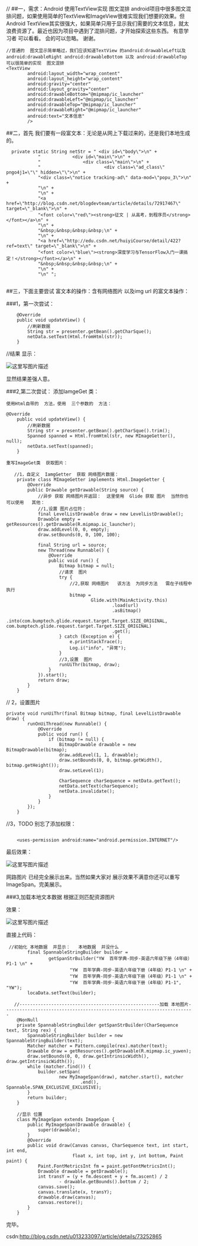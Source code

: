 
//
##一，需求：Android 使用TextView实现  图文混排
	android项目中很多图文混排问题，如果使用简单的TextView和ImageView很难实现我们想要的效果。但Android TextView其实很强大，如果简单只用于显示我们需要的文本信息，就太浪费资源了。最近也因为项目中遇到了混排问题，才开始探索这些东西。    有意学习者 可以看看。   会的可以忽略。
	谢谢。
	
```
//普通的  图文显示简单略过，我们应该知道TextView 的android:drawableLeft以及android:drawableRight android:drawableBottom 以及 android:drawableTop   可以很简单的实现  图文混排
<TextView
        android:layout_width="wrap_content"
        android:layout_height="wrap_content"
        android:gravity="center"
        android:layout_gravity="center"
        android:drawableBottom="@mipmap/ic_launcher"
        android:drawableLeft="@mipmap/ic_launcher"
        android:drawableTop="@mipmap/ic_launcher"
        android:drawableRight="@mipmap/ic_launcher"
        android:text="文本信息"
        />

```

##二，首先 我们要有一段富文本：无论是从网上下载过来的，还是我们本地生成的。

```
  private static String netStr = " <div id=\"body\">\n" +
            "            <div id=\"main\">\n" +
            "                <div class=\"main\">\n" +
            "                        <div class=\"ad_class\" pngo4j1=\"\" hidden=\"\">\n" +
            "<div class=\"notice tracking-ad\" data-mod=\"popu_3\">\n" +
            "\n" +
            "\n" +
            "<a href=\"http://blog.csdn.net/blogdevteam/article/details/72917467\" target=\"_blank\">\n" +
            "<font color=\"red\"><strong>征文 | 从高考，到程序员</strong></font></a>\n" +
            "\n" +
            "&nbsp;&nbsp;&nbsp;&nbsp;\n" +
            "\n" +
            "<a href=\"http://edu.csdn.net/huiyiCourse/detail/422?ref=text\" target=\"_blank\">\n" +
            "<font color=\"blue\"><strong>深度学习与TensorFlow入门一课搞定！</strong></font></a>\n" +
            "&nbsp;&nbsp;&nbsp;&nbsp;\n" +
            "\n" +
            "\n" ";
            
```

##三，下面主要尝试  富文本的操作：含有网络图片  以及img url  的富文本操作：

###1，第一次尝试：

```
    @Override
    public void updateView() {
        //刷新数据
        String str = presenter.getBean().getCharSque();
        netData.setText(Html.fromHtml(str));
    }
```
//结果  显示：

![这里写图片描述](http://img.blog.csdn.net/20170614210509608?watermark/2/text/aHR0cDovL2Jsb2cuY3Nkbi5uZXQvdTAxMzIzMzA5Nw==/font/5a6L5L2T/fontsize/400/fill/I0JBQkFCMA==/dissolve/70/gravity/SouthEast)


显然结果差强人意。

###2,第二次尝试： 添加IamgeGet 类：

	使用Html自带的  方法，使用  三个参数的  方法：
```
@Override
    public void updateView() {
        //刷新数据
        String str = presenter.getBean().getCharSque().trim();
        Spanned spanned = Html.fromHtml(str, new MImageGetter(), null);
        netData.setText(spanned);
    }
```

	重写ImageGet类  获取图片：
```
   //1，自定义  IamgGetter  获取 网络图片数据：
    private class MImageGetter implements Html.ImageGetter {
        @Override
        public Drawable getDrawable(String source) {
            //异步 获取 网络图片并返回：  这里使用  Glide 获取 图片  当然你也可以使用   其他：
            //1,设置 图片占位符：
            final LevelListDrawable draw = new LevelListDrawable();
            Drawable empty = getResources().getDrawable(R.mipmap.ic_launcher);
            draw.addLevel(0, 0, empty);
            draw.setBounds(0, 0, 100, 100);

            final String url = source;
            new Thread(new Runnable() {
                @Override
                public void run() {
                    Bitmap bitmap = null;
                    //请求  图片
                    try {
                        //2,获取 网络图片   该方法  为同步方法   需在子线程中执行
                        bitmap =
                                Glide.with(MainActivity.this)
                                        .load(url)
                                        .asBitmap()
                                        .into(com.bumptech.glide.request.target.Target.SIZE_ORIGINAL, com.bumptech.glide.request.target.Target.SIZE_ORIGINAL)
                                        .get();
                    } catch (Exception e) {
                        e.printStackTrace();
                        Log.i("info", "异常");
                    }
                    //3,设置  图片
                    runUiThr(bitmap, draw);
                }
            }).start();
            return draw;
        }
    }
```

// 2，设置图片

```
private void runUiThr(final Bitmap bitmap, final LevelListDrawable draw) {
        runOnUiThread(new Runnable() {
            @Override
            public void run() {
                if (bitmap != null) {
                    BitmapDrawable drawable = new BitmapDrawable(bitmap);
                    draw.addLevel(1, 1, drawable);
                    draw.setBounds(0, 0, bitmap.getWidth(), bitmap.getHeight());
                    draw.setLevel(1);

                    CharSequence charSequence = netData.getText();
                    netData.setText(charSequence);
                    netData.invalidate();
                }
            }
        });
    }
```

//3，TODO 别忘了添加权限：

```

    <uses-permission android:name="android.permission.INTERNET"/>
```

最后效果：

![这里写图片描述](http://img.blog.csdn.net/20170614214811395?watermark/2/text/aHR0cDovL2Jsb2cuY3Nkbi5uZXQvdTAxMzIzMzA5Nw==/font/5a6L5L2T/fontsize/400/fill/I0JBQkFCMA==/dissolve/70/gravity/SouthEast)

网路图片  已经完全展示出来。当然如果大家对  展示效果不满意你还可以重写ImageSpan。完美展示。


###3,加载本地文本数据  根据正则匹配资源图片

效果：

![这里写图片描述](http://img.blog.csdn.net/20170614220805143?watermark/2/text/aHR0cDovL2Jsb2cuY3Nkbi5uZXQvdTAxMzIzMzA5Nw==/font/5a6L5L2T/fontsize/400/fill/I0JBQkFCMA==/dissolve/70/gravity/SouthEast)


直接上代码：

```
 //初始化 本地数据  并显示：   本地数据  并没什么
        final SpannableStringBuilder builder =
                getSpanStrBuilder("YW  百年学典-同步-英语六年级下册（4年级）P1-1 \n" +
                        "YW  百年学典-同步-英语六年级下册（4年级）P1-1 \n" +
                        "YW  百年学典-同步-英语六年级下册（4年级）P1-1 \n" +
                        "YW  百年学典-同步-英语六年级下册（4年级）P1-1", "YW");
        locaData.setText(builder);
```

```
   //-----------------------------------------------------加载 本地图片------------------------------------------------------------------------
    @NonNull
    private SpannableStringBuilder getSpanStrBuilder(CharSequence text, String rex) {
        SpannableStringBuilder builder = new SpannableStringBuilder(text);
        Matcher matcher = Pattern.compile(rex).matcher(text);
        Drawable draw = getResources().getDrawable(R.mipmap.ic_yuwen);
        draw.setBounds(0, 0, draw.getIntrinsicWidth(), draw.getIntrinsicWidth());
        while (matcher.find()) {
            builder.setSpan(
                    new MyImageSpan(draw), matcher.start(), matcher
                            .end(), Spannable.SPAN_EXCLUSIVE_EXCLUSIVE);
        }
        return builder;
    }

    //显示 位置
    class MyImageSpan extends ImageSpan {
        public MyImageSpan(Drawable drawable) {
            super(drawable);
        }
        @Override
        public void draw(Canvas canvas, CharSequence text, int start, int end,
                         float x, int top, int y, int bottom, Paint paint) {
            Paint.FontMetricsInt fm = paint.getFontMetricsInt();
            Drawable drawable = getDrawable();
            int transY = (y + fm.descent + y + fm.ascent) / 2
                    - drawable.getBounds().bottom / 2;
            canvas.save();
            canvas.translate(x, transY);
            drawable.draw(canvas);
            canvas.restore();
        }
    }
```


完毕。



csdn:http://blog.csdn.net/u013233097/article/details/73252865



